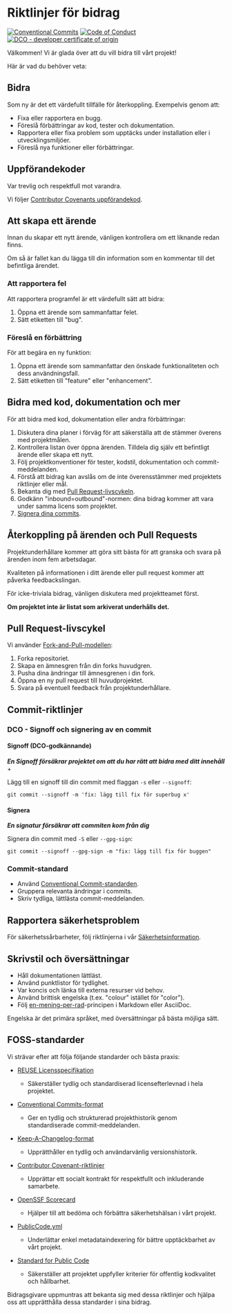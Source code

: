 <!--
SPDX-FileCopyrightText: 2025 diggsweden/rest-api-profil-lint-processor

SPDX-License-Identifier: CC-BY-4.0
-->

# Riktlinjer för bidrag

[![Conventional Commits](https://img.shields.io/badge/Conventional%20Commits-1.0.0-%23FE5196?style=for-the-badge&logo=conventionalcommits&logoColor=white)](https://conventionalcommits.org)
[![Code of Conduct](https://img.shields.io/badge/Code%20of%20Conduct-2.1-4baaaa.svg?style=for-the-badge)](CODE_OF_CONDUCT.md)
[![DCO - developer certificate of origin](https://img.shields.io/badge/DCO-Developer%20Certificate%20of%20Origin-lightyellow?style=for-the-badge)](https://developercertificate.org/)

Välkommen! Vi är glada över att du vill bidra till vårt projekt!

Här är vad du behöver veta:

## Bidra

Som ny är det ett värdefullt tillfälle för återkoppling.
Exempelvis genom att:

- Fixa eller rapportera en bugg.
- Föreslå förbättringar av kod, tester och dokumentation.
- Rapportera eller fixa problem som upptäcks under installation eller i utvecklingsmiljöer.
- Föreslå nya funktioner eller förbättringar.

## Uppförandekoder

Var trevlig och respektfull mot varandra.

Vi följer [Contributor Covenants uppförandekod](CODE_OF_CONDUCT.md).

## Att skapa ett ärende

Innan du skapar ett nytt ärende, vänligen kontrollera om ett liknande redan finns.

Om så är fallet kan du lägga till din information som en kommentar till det befintliga ärendet.

### Att rapportera fel

Att rapportera programfel är ett värdefullt sätt att bidra:

1. Öppna ett ärende som sammanfattar felet.
2. Sätt etiketten till "bug".

### Föreslå en förbättring

För att begära en ny funktion:

1. Öppna ett ärende som sammanfattar den önskade funktionaliteten och dess användningsfall.
2. Sätt etiketten till "feature" eller "enhancement".

## Bidra med kod, dokumentation och mer

För att bidra med kod, dokumentation eller andra förbättringar:

1. Diskutera dina planer i förväg för att säkerställa att de stämmer överens med projektmålen.
2. Kontrollera listan över öppna ärenden. Tilldela dig själv ett befintligt ärende eller skapa ett nytt.
3. Följ projektkonventioner för tester, kodstil, dokumentation och commit-meddelanden.
4. Förstå att bidrag kan avslås om de inte överensstämmer med projektets riktlinjer eller mål.
5. Bekanta dig med [Pull Request-livscykeln](#pull-request-livscykel).
6. Godkänn "inbound=outbound"-normen: dina bidrag kommer att vara under samma licens som projektet.
7. [Signera dina commits](#dco---signoff-och-signering-av-en-commit).

## Återkoppling på ärenden och Pull Requests

Projektunderhållare kommer att göra sitt bästa för att granska och svara på ärenden inom fem arbetsdagar.

Kvaliteten på informationen i ditt ärende eller pull request kommer att påverka feedbackslingan.

För icke-triviala bidrag, vänligen diskutera med projektteamet först.

**Om projektet inte är listat som arkiverat underhålls det.**

## Pull Request-livscykel

Vi använder [Fork-and-Pull-modellen](https://docs.github.com/en/pull-requests/collaborating-with-pull-requests/getting-started/about-collaborative-development-models#fork-and-pull-model):

1. Forka repositoriet.
2. Skapa en ämnesgren från din forks huvudgren.
3. Pusha dina ändringar till ämnesgrenen i din fork.
4. Öppna en ny pull request till huvudprojektet.
5. Svara på eventuell feedback från projektunderhållare.

## Commit-riktlinjer

### DCO - Signoff och signering av en commit

#### Signoff (DCO-godkännande)

**_En Signoff försäkrar projektet om att du har rätt att bidra med ditt innehåll_** +

Lägg till en signoff till din commit med flaggan `-s` eller `--signoff`:

```console
git commit --signoff -m 'fix: lägg till fix för superbug x'
```

#### Signera

**_En signatur försäkrar att commiten kom från dig_**

Signera din commit med `-S` eller `--gpg-sign`:

```shell
git commit --signoff --gpg-sign -m "fix: lägg till fix för buggen"
```

### Commit-standard

- Använd [Conventional Commit-standarden](https://www.conventionalcommits.org).
- Gruppera relevanta ändringar i commits.
- Skriv tydliga, lättlästa commit-meddelanden.

## Rapportera säkerhetsproblem

För säkerhetssårbarheter, följ riktlinjerna i vår [Säkerhetsinformation](SECURITY.md).

## Skrivstil och översättningar

- Håll dokumentationen lättläst.
- Använd punktlistor för tydlighet.
- Var koncis och länka till externa resurser vid behov.
- Använd brittisk engelska (t.ex. "colour" istället för "color").
- Följ [en-mening-per-rad](https://sembr.org/)-principen i Markdown eller AsciiDoc.

Engelska är det primära språket, med översättningar på bästa möjliga sätt.

## FOSS-standarder

Vi strävar efter att följa följande standarder och bästa praxis:

- [REUSE Licensspecifikation](https://reuse.software/)

  - Säkerställer tydlig och standardiserad licensefterlevnad i hela projektet.

- [Conventional Commits-format](https://www.conventionalcommits.org/en/v1.1.0/)

  - Ger en tydlig och strukturerad projekthistorik genom standardiserade commit-meddelanden.

- [Keep-A-Changelog-format](https://keepachangelog.com/en/1.1.0/)

  - Upprätthåller en tydlig och användarvänlig versionshistorik.

- [Contributor Covenant-riktlinjer](https://www.contributor-covenant.org/)

  - Upprättar ett socialt kontrakt för respektfullt och inkluderande samarbete.

- [OpenSSF Scorecard](https://scorecard.dev/)

  - Hjälper till att bedöma och förbättra säkerhetshälsan i vårt projekt.

- [PublicCode.yml](https://yml.publiccode.tools/index.html)

  - Underlättar enkel metadataindexering för bättre upptäckbarhet av vårt projekt.

- [Standard for Public Code](https://standard.publiccode.net/)
  - Säkerställer att projektet uppfyller kriterier för offentlig kodkvalitet och hållbarhet.

Bidragsgivare uppmuntras att bekanta sig med dessa riktlinjer och hjälpa oss att upprätthålla dessa standarder i sina bidrag.
